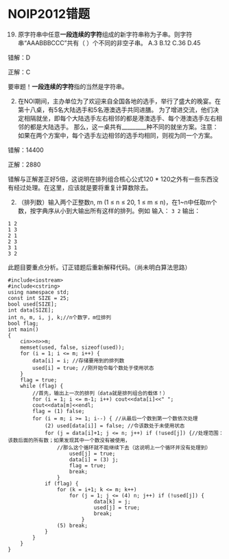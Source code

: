 # NOIP2012错题

19. 原字符串中任意**一段连续的字符**组成的新字符串称为子串。则字符串“AAABBBCCC”共有（ ）个不同的非空子串。
A.3 B.12 C.36 D.45

错解：D

正解：C

要审题！**一段连续的字符**指的当然是字符串。

2. 在NOI期间，主办单位为了欢迎来自全国各地的选手，举行了盛大的晚宴。在第十八桌，有5名大陆选手和5名港澳选手共同进膳。
为了增进交流，他们决定相隔就坐，即每个大陆选手左右相邻的都是港澳选手、每个港澳选手左右相邻的都是大陆选手。
那么，这一桌共有_________种不同的就坐方案。注意：如果在两个方案中，每个选手左边相邻的选手均相同，则视为同一个方案。

错解：14400

正解：2880

错解与正解差正好5倍，这说明在排列组合核心公式120 * 120之外有一些东西没有经过处理。在这里，应该就是要将重复计算数除去。


2. （排列数）输入两个正整数n, m (1 ≤ n ≤ 20, 1 ≤ m ≤ n)，在1~n中任取m个数，按字典序从小到大输出所有这样的排列。例如
输入：
```3 2```
输出：
```
1 2
1 3
2 1
2 3
3 1
3 2
```

此题目要重点分析。订正错题后重新解释代码。（尚未明白算法思路）
```
#include<iostream>
#include<cstring>
using namespace std;
const int SIZE = 25;
bool used[SIZE];
int data[SIZE];
int n, m, i, j, k;//n个数字，m位排列 
bool flag;
int main()
{
	cin>>n>>m;
	memset(used, false, sizeof(used));
	for (i = 1; i <= m; i++) {
		data[i] = i; //存储要用到的排列数 
		used[i] = true; //刚开始令每个数处于使用状态 
	}
	flag = true;
	while (flag) {
		//首先，输出上一次的排列（data就是排列组合的载体！） 
		for (i = 1; i <= m-1; i++) cout<<data[i]<<" ";
		cout<<data[m]<<endl;
		flag = (1) false;
		for (i = m; i >= 1; i--) { //从最后一个数到第一个数依次处理 
			(2) used[data[i]] = false; //令该数处于未使用状态 
			for (j = data[i]+1; j <= n; j++) if (!used[j]) {//处理范围： 该数后面的所有数；如果发现其中一个数没有被使用，
				//那么这个循环就不能继续下去（这说明上一个循环并没有处理到） 
					used[j] = true;
					data[i] = (3) j;
					flag = true;
					break;
				}
			if (flag) {
				for (k = i+1; k <= m; k++)
					for (j = 1; j <= (4) n; j++) if (!used[j]) {
							data[k] = j;
							used[j] = true;
							break;
						}
				(5) break;
			}
		}
	}
}
```
